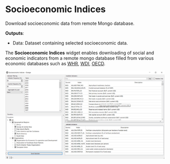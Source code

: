 Socioeconomic Indices
===========

Download socioeconomic data from remote Mongo database.

**Outputs**:

- Data: Dataset containing selected socioeconomic data.

The **Socioeconomic Indices** widget enables downloading of social and economic indicators from
a remote mongo database filled from various economic databases such as [WHR](https://worldhappiness.report/), 
[WDI](https://data.worldbank.org/), [OECD](https://stats.oecd.org/).

![Preview of widget](./images/socioeconomic-indices.png)